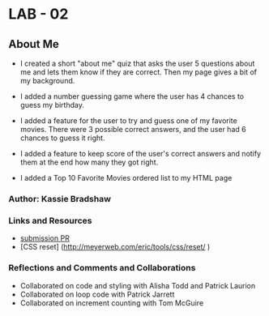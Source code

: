 # LAB - 02

<!-- This is a WIP I am submitting now to preserve full credit AND so you can see my progress. I will ACP regularly -->

## About Me

* I created a short "about me" quiz that asks the user 5 questions about me and lets them know if they are correct. Then my page gives a bit of my background.

* I added a number guessing game where the user has 4 chances to guess my birthday.

* I added a feature for the user to try and guess one of my favorite movies. There were 3 possible correct answers, and the user had 6 chances to guess it right.

* I added a feature to keep score of the user's correct answers and notify them at the end how many they got right.

* I added a Top 10 Favorite Movies ordered list to my HTML page

### Author: Kassie Bradshaw

### Links and Resources

* [submission PR](http://xyz.com)
* [CSS reset] (<http://meyerweb.com/eric/tools/css/reset/> )

### Reflections and Comments and Collaborations

* Collaborated on code and styling with Alisha Todd and Patrick Laurion
* Collaborated on loop code with Patrick Jarrett
* Collaborated on increment counting with Tom McGuire

<!-- 1-16-21: I'm having some trouble with how to let the user pick an answer from an array where there are multiple answers.  -->
<!-- I need to fix my CSS properties to show my ordered lists with numbers -->
<!-- I still need to update my CSS more for presentation purposes -->